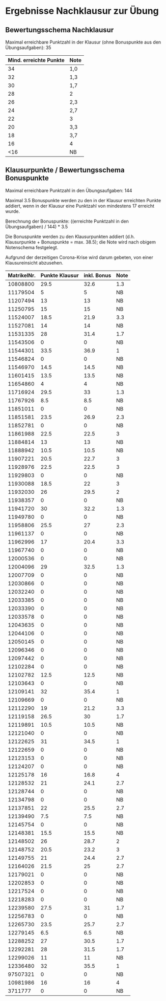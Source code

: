 # Ergebnisse Nachklausur zur Übung
## Bewertungsschema Nachklausur

Maximal erreichbare Punktzahl in der Klausur (ohne Bonuspunkte aus den
Übungsaufgaben): 35


| Mind. erreichte Punkte | Note |
|---|---|
| 34 | 1,0 |
| 32 | 1,3 |
| 30 | 1,7 |
| 28 | 2 |
| 26 | 2,3 |
| 24 | 2,7 |
| 22 | 3 |
| 20 | 3,3 |
| 18 | 3,7 |
| 16 | 4 |
| <16 | NB |

## Klausurpunkte / Bewertungsschema Bonuspunkte

Maximal erreichbare Punktzahl in den Übungsaufgaben: 144

Maximal 3.5 Bonuspunkte werden zu den in der Klausur erreichten Punkte
addiert, wenn in der Klausur eine Punktzahl von mindestens 17 erreicht
wurde.

Berechnung der Bonuspunkte: ((erreichte Punktzahl in den Übungsaufgaben) / 144) * 3.5

Die Bonuspunkte werden zu den Klausurpunkten addiert
(d.h. Klausurpunkte + Bonuspunkte = max. 38.5); die Note wird nach
obigem Notenschema festgelegt.

Aufgrund der derzeitigen Corona-Krise wird darum gebeten, von einer
Klausureinsicht abzusehen.

| MatrikelNr. | Punkte Klausur | inkl. Bonus | Note |
|---|---|---|---|
| 10808800 | 29.5 | 32.6 | 1.3 |
| 11179504 | 5 | 5 | NB |
| 11207494 | 13 | 13 | NB |
| 11250795 | 15 | 15 | NB |
| 11524007 | 18.5 | 21.9 | 3.3 |
| 11527081 | 14 | 14 | NB |
| 11531335 | 28 | 31.4 | 1.7 |
| 11543506 | 0 | 0 | NB |
| 11544301 | 33.5 | 36.9 | 1 |
| 11546824 | 0 | 0 | NB |
| 11546970 | 14.5 | 14.5 | NB |
| 11601415 | 13.5 | 13.5 | NB |
| 11654860 | 4 | 4 | NB |
| 11716924 | 29.5 | 33 | 1.3 |
| 11767926 | 8.5 | 8.5 | NB |
| 11851011 | 0 | 0 | NB |
| 11851581 | 23.5 | 26.9 | 2.3 |
| 11852781 | 0 | 0 | NB |
| 11861988 | 22.5 | 22.5 | 3 |
| 11884814 | 13 | 13 | NB |
| 11888942 | 10.5 | 10.5 | NB |
| 11907221 | 20.5 | 22.7 | 3 |
| 11928976 | 22.5 | 22.5 | 3 |
| 11929803 | 0 | 0 | NB |
| 11930088 | 18.5 | 22 | 3 |
| 11932030 | 26 | 29.5 | 2 |
| 11938357 | 0 | 0 | NB |
| 11941720 | 30 | 32.2 | 1.3 |
| 11949780 | 0 | 0 | NB |
| 11958806 | 25.5 | 27 | 2.3 |
| 11961137 | 0 | 0 | NB |
| 11962996 | 17 | 20.4 | 3.3 |
| 11967740 | 0 | 0 | NB |
| 12000536 | 0 | 0 | NB |
| 12004096 | 29 | 32.5 | 1.3 |
| 12007709 | 0 | 0 | NB |
| 12030866 | 0 | 0 | NB |
| 12032240 | 0 | 0 | NB |
| 12033385 | 0 | 0 | NB |
| 12033390 | 0 | 0 | NB |
| 12033578 | 0 | 0 | NB |
| 12043635 | 0 | 0 | NB |
| 12044106 | 0 | 0 | NB |
| 12050145 | 0 | 0 | NB |
| 12096346 | 0 | 0 | NB |
| 12097442 | 0 | 0 | NB |
| 12102284 | 0 | 0 | NB |
| 12102782 | 12.5 | 12.5 | NB |
| 12103643 | 0 | 0 | NB |
| 12109141 | 32 | 35.4 | 1 |
| 12109669 | 0 | 0 | NB |
| 12112290 | 19 | 21.2 | 3.3 |
| 12119158 | 26.5 | 30 | 1.7 |
| 12119891 | 10.5 | 10.5 | NB |
| 12121040 | 0 | 0 | NB |
| 12122625 | 31 | 34.5 | 1 |
| 12122659 | 0 | 0 | NB |
| 12123153 | 0 | 0 | NB |
| 12124207 | 0 | 0 | NB |
| 12125178 | 16 | 16.8 | 4 |
| 12128532 | 21 | 24.1 | 2.7 |
| 12128744 | 0 | 0 | NB |
| 12134798 | 0 | 0 | NB |
| 12137851 | 22 | 25.5 | 2.7 |
| 12139490 | 7.5 | 7.5 | NB |
| 12145754 | 0 | 0 | NB |
| 12148381 | 15.5 | 15.5 | NB |
| 12148502 | 26 | 28.7 | 2 |
| 12148752 | 20.5 | 23.2 | 3 |
| 12149755 | 21 | 24.4 | 2.7 |
| 12164026 | 21.5 | 25 | 2.7 |
| 12179021 | 0 | 0 | NB |
| 12202853 | 0 | 0 | NB |
| 12217524 | 0 | 0 | NB |
| 12218283 | 0 | 0 | NB |
| 12239580 | 27.5 | 31 | 1.7 |
| 12256783 | 0 | 0 | NB |
| 12265730 | 23.5 | 25.7 | 2.7 |
| 12279145 | 6.5 | 6.5 | NB |
| 12288252 | 27 | 30.5 | 1.7 |
| 12292281 | 28 | 31.5 | 1.7 |
| 12299026 | 11 | 11 | NB |
| 12336480 | 32 | 35.5 | 1 |
| 97507321 | 0 | 0 | NB |
| 10981986 | 16 | 16 | 4 |
| 3711777 | 0 | 0 | NB |
